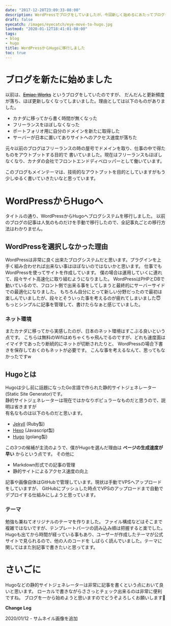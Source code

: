 ```yaml
---
date: "2017-12-28T23:09:33-08:00"
description: WordPressでブログをしていましたが、今回新しく始めるにあたってブログシステムをHugoに移行しました
draft: false
eyecatch: /images/eyecatch/eye-move-to-hugo.jpg
lastmod: "2020-01-12T18:41:01-08:00"
tags:
- blog
- hugo
title: WordPressからHugoに移行しました
toc: true
---
```


# ブログを新たに始めました
以前は、<del>[Emiac-Works](https://emiac-works.com/)</del> というブログをしていたのですが、
だんだんと更新頻度が落ち、ほぼ更新しなくなってしまいました。理由としては以下のものがありました。

- カナダに移ってから書く時間が無くなった
- フリーランスをほぼしなくなった
- ポートフォリオ用に自分のドメインを新たに取得した
- サーバーが日本に置いてありサイトへのアクセス速度が落ちた

元々以前のブログはフリーランスの時の屋号でドメインを取り、仕事の中で得たものをアウトプットする目的で
書いていました。現在はフリーランスもほぼしなくなり、カナダの会社でフロントエンドディベロッパーとして働いています。

このブログもメインテーマは、技術的なアウトプットを目的としていますがもう少しゆるく書いていきたいなと思っています。

# WordPressからHugoへ
タイトルの通り、WordPressからHugoへブログシステムを移行しました。
以前のブログの記事は人気のものだけを手動で移行したので、全記事丸ごとの移行方法はわかりません。

## WordPressを選択しなかった理由
WordPressは非常に良く出来たブログシステムだと思います。プラグインを上手く組み合わせれば出来ない事はほぼないのではないかと思います。
仕事でもWordPressを使ってサイトを作成しています。
僕の場合は運用していくに連れて、段々サイト高速化に取り組むようになりました。
WordPressはPHPとDBで動いているので、フロント側で出来る事をしてしまうと最終的にサーバーサイドでの最適化になりました。
もちろん自分にとって新しい分野だったので最初は楽しんでいましたが、段々とそういった事を考えるのが疲れてしまいました😇  
もっとシンプルに記事を管理して、書けたらなぁと感じていました。

### ネット環境
またカナダに移ってから実感したのが、日本のネット環境はすこぶる良いという点です。
こちらは無料のWifiはめちゃくちゃ飛んでるのですが、どれも速度面はイマイチであったり断続的にネットが切断されたりと、
WordPressの場合下書きを保存しておくのもネットが必要です。
こんな事を考えるなんて、思ってもなかったですw

## Hugoとは
Hugoは少し前に話題になったGo言語で作られた静的サイトジェネレーター(Static Site Generator)です。  
静的サイトジェネレーターは現在ではかなりポピュラーなものだと思うので、説明は省きますが  
有名なものは以下のものだと思います。

- [Jekyll](https://jekyllrb-ja.github.io/) (Ruby製)
- [Hexo](https://hexo.io/) (Javascript製)
- [Hugo](https://gohugo.io/) (golang製)

この3つの候補が主流のようで、僕がHugoを選んだ理由は **ページの生成速度が早い** からという点です。
その他に

- Markdown形式での記事の管理
- 静的サイトによるアクセス速度の向上

記事や画像自体はGitHubで管理しています。現状は手動でVPSへアップロードをしていますが、
GitHubにプッシュした時点でVPSのアップロードまで自動でデプロイする仕組みにしようと思っています。

### テーマ
勉強も兼ねてオリジナルのテーマを作りました。
ファイル構成などはそこまで複雑ではないですが、テンプレートパーツの読み込み順は把握すると楽でした。
Hugoも出てから時間が経っている事もあり、ユーザーが作成したテーマが公式サイトで見られるので、他の人のコードを
しばらく読んでいました。テーマに関してはまた別記事で書きたいと思ってます。

# さいごに
Hugoなどの静的サイトジェネレーターは非常に記事を書くという点において良いと思います。
ローカルで書きながらささっとチェック出来るのは非常に便利ですね。
ブログを一から始めようと思いますのでどうぞよろしくお願いします🙏

**Change Log**

2020/01/12 - サムネイル画像を追加
